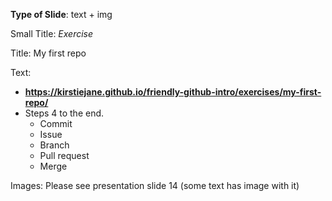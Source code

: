 **Type of Slide**: text + img

Small Title: *Exercise*

Title: My first repo

Text: 

* **https://kirstiejane.github.io/friendly-github-intro/exercises/my-first-repo/**
* Steps 4 to the end.
  * Commit
  * Issue
  * Branch
  * Pull request
  * Merge

Images: Please see presentation slide 14 (some text has image with it)

